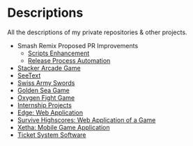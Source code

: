# Descriptions
All the descriptions of my private repositories & other projects.
- Smash Remix Proposed PR Improvements
   - [Scripts Enhancement](https://github.com/DPigeon/smashremix/pull/1)
   - [Release Process Automation](https://github.com/DPigeon/smashremix/pull/2)
- [Stacker Arcade Game](https://github.com/DPigeon/My-Portfolio/blob/master/Stacker.md)
- [SeeText](https://github.com/DPigeon/My-Portfolio/blob/master/SeeText.md)
- [Swiss Army Swords](https://github.com/DPigeon/My-Portfolio/blob/master/Swiss-Army-Swords.md)
- [Golden Sea Game](https://github.com/DPigeon/My-Portfolio/blob/master/Golden-Sea-Game.md)
- [Oxygen Fight Game](https://github.com/DPigeon/My-Portfolio/blob/master/Oxygen-Fight-Game.md)
- [Internship Projects](https://github.com/DPigeon/My-Portfolio/blob/master/Nuance%20Internship%20Projects.md)
- [Edge: Web Application](https://github.com/DPigeon/My-Portfolio/blob/master/Edge-Web-Application.md)
- [Survive Highscores: Web Application of a Game](https://github.com/DPigeon/My-Portfolio/blob/master/Survive-Game-Highscores-Application.md)
- [Xetha: Mobile Game Application](https://github.com/DPigeon/My-Portfolio/blob/master/Xetha-Game-Mobile-Application.md)
- [Ticket System Software](https://github.com/DPigeon/My-Portfolio/blob/master/Ticket-System-Software.md)
